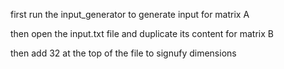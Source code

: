 first run the input_generator to generate input for matrix A

then open the input.txt file and duplicate its content for matrix B

then add 32 at the top of the file to signufy dimensions